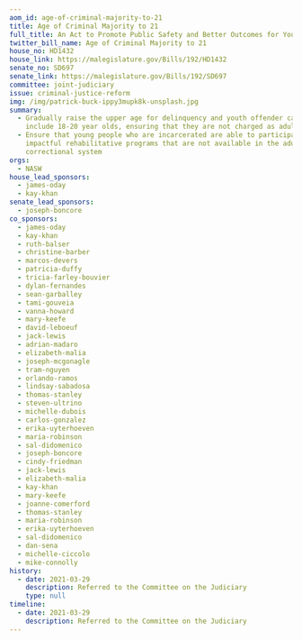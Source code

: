 ```yaml
---
aom_id: age-of-criminal-majority-to-21
title: Age of Criminal Majority to 21
full_title: An Act to Promote Public Safety and Better Outcomes for Young Adults
twitter_bill_name: Age of Criminal Majority to 21
house_no: HD1432
house_link: https://malegislature.gov/Bills/192/HD1432
senate_no: SD697
senate_link: https://malegislature.gov/Bills/192/SD697
committee: joint-judiciary
issue: criminal-justice-reform
img: /img/patrick-buck-ippy3mupk8k-unsplash.jpg
summary:
  - Gradually raise the upper age for delinquency and youth offender cases to
    include 18-20 year olds, ensuring that they are not charged as adults
  - Ensure that young people who are incarcerated are able to participate in
    impactful rehabilitative programs that are not available in the adult
    correctional system
orgs:
  - NASW
house_lead_sponsors:
  - james-oday
  - kay-khan
senate_lead_sponsors:
  - joseph-boncore
co_sponsors:
  - james-oday
  - kay-khan
  - ruth-balser
  - christine-barber
  - marcos-devers
  - patricia-duffy
  - tricia-farley-bouvier
  - dylan-fernandes
  - sean-garballey
  - tami-gouveia
  - vanna-howard
  - mary-keefe
  - david-leboeuf
  - jack-lewis
  - adrian-madaro
  - elizabeth-malia
  - joseph-mcgonagle
  - tram-nguyen
  - orlando-ramos
  - lindsay-sabadosa
  - thomas-stanley
  - steven-ultrino
  - michelle-dubois
  - carlos-gonzalez
  - erika-uyterhoeven
  - maria-robinson
  - sal-didomenico
  - joseph-boncore
  - cindy-friedman
  - jack-lewis
  - elizabeth-malia
  - kay-khan
  - mary-keefe
  - joanne-comerford
  - thomas-stanley
  - maria-robinson
  - erika-uyterhoeven
  - sal-didomenico
  - dan-sena
  - michelle-ciccolo
  - mike-connolly
history:
  - date: 2021-03-29
    description: Referred to the Committee on the Judiciary
    type: null
timeline:
  - date: 2021-03-29
    description: Referred to the Committee on the Judiciary
---
```

